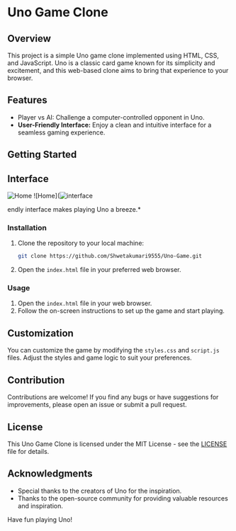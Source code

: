 # Uno Game Clone

## Overview

This project is a simple Uno game clone implemented using HTML, CSS, and JavaScript. Uno is a classic card game known for its simplicity and excitement, and this web-based clone aims to bring that experience to your browser.

## Features

- Player vs AI: Challenge a computer-controlled opponent in Uno.
- **User-Friendly Interface:** Enjoy a clean and intuitive interface for a seamless gaming experience.


## Getting Started

## Interface


![Home](https://github.com/Shwetakumari9555/Uno-Game/assets/119477006/c3faebc3-f946-4f0d-b140-a05a965b30ed)
![Home](![interface](https://github.com/Shwetakumari9555/Uno-Game/assets/119477006/2555f1c7-2aa2-4a91-8781-b868e6658b5e)



endly interface makes playing Uno a breeze.*

### Installation

1. Clone the repository to your local machine:

   ```bash
   git clone https://github.com/Shwetakumari9555/Uno-Game.git
   ```

2. Open the `index.html` file in your preferred web browser.

### Usage

1. Open the `index.html` file in your web browser.
2. Follow the on-screen instructions to set up the game and start playing.

## Customization

You can customize the game by modifying the `styles.css` and `script.js` files. Adjust the styles and game logic to suit your preferences.

## Contribution

Contributions are welcome! If you find any bugs or have suggestions for improvements, please open an issue or submit a pull request.

## License

This Uno Game Clone is licensed under the MIT License - see the [LICENSE](LICENSE) file for details.

## Acknowledgments

- Special thanks to the creators of Uno for the inspiration.
- Thanks to the open-source community for providing valuable resources and inspiration.

Have fun playing Uno!
